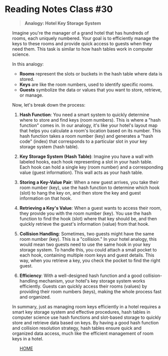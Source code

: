 # Reading Notes Class #30

<ol>

>**Analogy: Hotel Key Storage System**

Imagine you're the manager of a grand hotel that has hundreds of rooms, each uniquely numbered. Your goal is to efficiently manage the keys to these rooms and provide quick access to guests when they need them. This task is similar to how hash tables work in computer science.

In this analogy:

- **Rooms** represent the slots or buckets in the hash table where data is stored.
- **Keys** are like the room numbers, used to identify specific rooms.
- **Guests** symbolize the data or values that you want to store, retrieve, or manage.

Now, let's break down the process:

1. **Hash Function**: You need a smart system to quickly determine where to store and find keys (room numbers). This is where a "hash function" comes in. In our analogy, it's like your hotel's layout map that helps you calculate a room's location based on its number. This hash function takes a room number (key) and generates a "hash code" (index) that corresponds to a particular slot in your key storage system (hash table).

2. **Key Storage System (Hash Table)**: Imagine you have a wall with labeled hooks, each hook representing a slot in your hash table. Each hook can hold a single key (room number) and a corresponding value (guest information). This wall acts as your hash table.

3. **Storing a Key-Value Pair**: When a new guest arrives, you take their room number (key), use the hash function to determine which hook (slot) to hang the key on, and then store the key and guest information on that hook.

4. **Retrieving a Key's Value**: When a guest wants to access their room, they provide you with the room number (key). You use the hash function to find the hook (slot) where that key should be, and then quickly retrieve the guest's information (value) from that hook.

5. **Collision Handling**: Sometimes, two guests might have the same room number (key). This is a "collision." In your hotel analogy, this would mean two guests need to use the same hook in your key storage system. To handle this, you could attach a small pocket to each hook, containing multiple room keys and guest details. This way, when you retrieve a key, you check the pocket to find the right guest.

6. **Efficiency**: With a well-designed hash function and a good collision-handling mechanism, your hotel's key storage system works efficiently. Guests can quickly access their rooms (values) by providing their room numbers (keys), making the whole process fast and organized.

In summary, just as managing room keys efficiently in a hotel requires a smart key storage system and effective procedures, hash tables in computer science use hash functions and slot-based storage to quickly store and retrieve data based on keys. By having a good hash function and collision resolution strategy, hash tables ensure quick and organized data access, much like the efficient management of room keys in a hotel.

<ol>

[HOME](../README.md)
